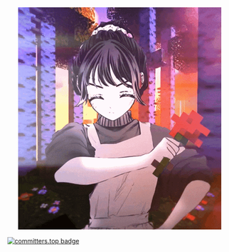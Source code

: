 <div align="center">
  <img src="kaoruko-waguri-kaoru-hana-wa-rin-to-saku.gif" alt="https://www.facebook.com/profile.php?id=61559259687199&mibextid=ZbWKwL">
</div>

[![committers.top badge](https://user-badge.committers.top/philippines/ruingl.svg)](https://user-badge.committers.top/philippines/ruingl)

